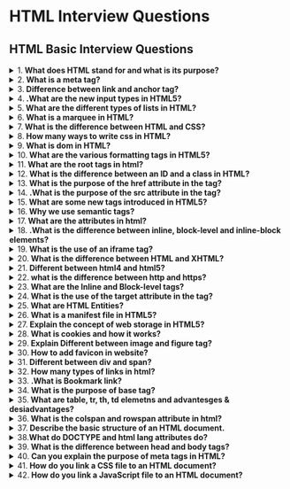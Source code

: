 # HTML Interview Questions

## HTML Basic Interview Questions

<details>
<summary>
1.<b>  What does HTML stand for and what is its purpose?</b>
</summary>

**HTML** or `Hyper Text Markup Language` is the standard language for creating web pages and applications. HTML5, the latest version as of 2022, introduces several new elements and attributes, elevating user experience and software application standards.

HTML is responsible for structuring web content, ensuring accessibility, and guiding how web pages are visually presented. It remains the foundational structure for running nearly all web content.

**Core Functionalities**

1. **Structuring Content**: Tags like `<header>`, `<footer>`, and `<section>` divide content, streamlining its organization.
2. **Embedding Media**: HTML provides tags to incorporate multimedia such as images, audio, and video.
3. **Form Handling**: Interactive sections such as user input forms are defined with input and label tags.
4. **Hyperlinks**: Essential for navigation, hypertext links like `<a>` anchor content within or outside the webpage.
   **Accessibility Features**: Semantic tags like `<nav>` and <article> not only structure data but also improve accessibility for users relying on screen readers.
   **Integration of Other Technologies**: Can integrate with scripting languages like JavaScript and libraries and frameworks like Bootstrap for enhanced visual appeal.

**Compatibility and Development**

The primary objective of HTML5 is to improve the language's support for the latest multimedia, while keeping it easily readable by humans. It was designed to be backward and forward compatible, so that content written in previous versions can be seamlessly integrated and interact with content authored in subsequent versions.

**Visual Presentation and User Interface Adaptations**
HTML5 is engineered to provide more flexibility, control, and aesthetic maturity for web pages and web-based software applications. Web developers can use it to craft modern web interfaces with rich visual and multimedia experiences. It also allows for more responsive and adaptive design, ensuring optimal viewing on a variety of devices and screen sizes. This reflects a broader shift in technology toward a more device-agnostic user experience.

**The Role of CSS and JavaScript**
While HTML offers static content, CSS and JavaScript enable additional layers of styling, interactivity, and dynamic content updates. The integration of these three technologies (referred to as HTML-CSS-JS) stands as the trio that forms the backbone of almost all web-based content. They're often presented as HTML5-CSS3-JS to signify unified modern best practices. Online, there's even tools that combine these technologies into a single framework or language such as WebAssembly or Dart. The trio represents a more modular approach, allowing distinct teams to focus on individual layers, streamlining development in larger projects. Mastering their intersection helps in designing a robust and cohesive user experience. This concept is captured by the acronym "PEA", which stands for the Platform (HTML), the Engine (JavaScript), and the Appearance (CSS). Each category focuses on a distinct aspect of user experience.

**Practical Uses**

**Website Development**: All traditional web resources, from simple blogs to expansive e-commerce sites, remain based primarily on HTML.
**Web Applications**: Web technologies have evolved significantly, allowing for sophisticated applications like Google Docs, Trello, and Slack to run entirely in a web browser. HTML5 has played a pivotal role in this development.
**Advertising & Media**: HTML5's advanced media handling tools have made it the standard for online ads and multimedia content.

</details>

<details>
<summary>
2.<b>   What is a meta tag?</b>
</summary>

A `meta tag` provides metadata about a web page. The page information is not displayed on the web page.
but is used by browsers and search engines to understand and categorize the content of the page such as page description, keywords, author, and viewport settings for responsive design.

```jsx harmony
<!DOCTYPE html>
<html lang="en">
<head>
    <meta charset="UTF-8"> //Special characters to use like ASCII (American Standard Code for Information Interchange) The ASCII code for uppercase 'A' is 65.The ASCII code for lowercase 'a' is 97.The ASCII code for the digit '0' is 48.
    <meta http-equiv="X-UA-Compatible" content="IE=edge">
    <meta name="viewport" content="width=device-width, initial-scale=1.0">
    <meta name="description" content="This is food description">
    <meta name="keyword" content="food, food service, food industry">
    <meta name="robots" content="index, follow">
    <meta name="author" content="Nandakishore">
    <link rel="stylesheet" href="assets/style.css">
    <title>Food4You</title>
</head>
<body>
</body>
</html>

```

</details>

<details>
<summary>
3.<b> Difference between link and anchor tag?</b>
</summary>

- `Link` tag It is used for linking the external resources file.
- `Anchor` tag It is used for linking to navigate one web page to another web page and these links are clickable.
</details>

<details>
<summary>
4.<b> .What are the new input types in HTML5?</b>
</summary>

New input types offered by `HTML5`

- type=”week”
- type=”month”
- type=”time”
- type=”datetime”
- type=”datetime-local”
- type=”color”
- type=”search”
- type=”range”
- type=”url”

</details>

<details>
<summary>
5.<b>  What are the different types of lists in HTML?</b>
</summary>

**There are 3 types of lists:**

- **Ordered list** It's used when you want to display a list of items and each item is marked with a number.
- **Unordered list** On the other hand an unordered list displays a list of items and each item is marked with a bullet point.
- **Definition list** each list item with a title and a description.

```jsx harmony
<ol type="I">
        <li>Apple</li>
        <li>Banana</li>
        <li>Carrot</li>
</ol>
<ul type="circle">
        <li>Apple</li>
        <li>Banana</li>
        <li>Carrot</li>
</ul>
```

</details>

<details>
<summary>
6.<b>  What is a marquee in HTML?</b>
</summary>

A` marquee tag` is used to make text or images scroll automatically on a web page. However, it's no longer in modern (HTML5)

</details>

<details>
<summary>
7.<b> What is the difference between HTML and CSS?</b>
</summary>

HTML is used to display the content on a web page, while CSS is used to control the presentation, layout, and design of a web page.

</details>

<details>
<summary>
8.<b> How many ways to write css in HTML?</b>
</summary>
There are three ways to write CSS in HTML documents:

- Inline
- Internal
- External
</details>

<details>
<summary>
9.<b> What is dom in HTML?</b>
</summary>
DOM stands for Document Object Model. When a web page is getting loaded that time the browser creates a dom of the page and it is constructed as a tree of objects.
</details>

<details>
<summary>
10.<b> What are the various formatting tags in HTML5?</b>
</summary>

```jsx harmony
<sup></sup> //Superscript
<sub></sub> //Subscript
<del></del> //strikethrough
<strong></strong> //Bold
<em></em> //Italic or emphasized
```

</details>

<details>
<summary>
11.<b> What are the root tags in html?</b>
</summary>

There are some root tags. Without including these root tags in HTML we can’t create web pages.

- html
- head
- body
</details>

<details>
<summary>
12.<b> What is the difference between an ID and a class in HTML?</b>
</summary>

An ID is used to identify a unique element on a web page, while a class is used to identify a group of elements.

</details>

<details>
<summary>
13.<b> What is the purpose of the href attribute in the tag?</b>
</summary>

href attribute is used to specify the URL of the hyperlink.It tells the browser where to navigate when the link is clicked.URL(Uniform Resource Locator)

</details>

<details>
<summary>
14.<b> .What is the purpose of the src attribute in the  tag?</b>
</summary>

src attribute specifies the source file path.

</details>

<details>
<summary>
15.<b> What are some new tags introduced in HTML5?</b>
</summary>

Some new tags in HTML5 include:

- header
- footer
- section
- nav
- article
- main
- aside
- video
- audio
</details>

<details>
<summary>
16.<b> Why we use semantic tags?</b>
</summary>

For deveveloper easier to read and understand as well as It help the search engines.

</details>

<details>
<summary>
17.<b> What are the attributes in html?</b>
</summary>

Attributes are special words used inside the opening tag to control the element's behaviour

- style
- href
- src
- alt
- class
- Id
- type
- value
- width
- height
</details>

<details>
<summary>
18.<b> .What is the difference between inline, block-level and inline-block elements?</b>
</summary>

- `Inline elements` doesn’t start with a new line and only take up as much width as necessary.
- `Block-level elements` always start with a new line and take up full width.
- `inline-block` It’s formatted just like the inline element, where it doesn’t start on a new line. but, you can set width and height values.
</details>

<details>
<summary>
19.<b> What is the use of an iframe tag?</b>
</summary>

iframe stands for "inline frame tag." It's used to embed content from another source directly into the current webpage.
To integrate external resources like web pages, videos, maps, and more into your own page.

```jsx harmony
<iframe src="https://www.bing.com/" frameborder="0" width="800"></iframe>
```

</details>

<details>
<summary>
20.<b> What is the difference between HTML and XHTML?</b>
</summary>

HTML and XHTML Both essential languages for creating web pages.The main difference between them syntax and structure.

| HTML                                           | XHTML                                           |
| ---------------------------------------------- | ----------------------------------------------- |
| HTML is Hypertext Markup Language              | XHTML is Extensible Hypertext Markup Language   |
| It is not a case-sensitive language            | It is a case-sensitive language                 |
| It is An application of SGML                   | It is An application of XML                     |
| It Can function properly without a closing tag | It Can’t function properly without being closed |
| It No hard rule on structures of the elements  | It Structure of the elements should be followed |
| It Attributes have quotes as optional          | It Attributes have quotes mandatory             |

</details>

<details>
<summary>
21.<b> Different between html4 and html5?</b>
</summary>

1. **Doctype Declaration**:

- HTML 4 we have to declare a little lengthy code of doctype.
- HTML 5 we have to declare in short code of doctype

2. **Semantic Elements**:

- HTML 4 we need to specify a name for the div element.
- HTML 5 Introduces semantic elements like section, article, nav, header, footer, etc., which provides a more meaningful way to structure content.

3. **Multimedia Support**:

- HTML 4 Relying on third-party plugins like Flash for multimedia content.
- HTML 5 Introduces native support for multimedia with audio and video tags, reducing the need for third-party plugins.

4. **Input Types**:

- HTML4: Limited input types available like text, password, email, number, checkbox, radio, submit, reset, hidden.
- HTML5: Introduces new input types like week, month, time, datetime, datetime-local, color etc.

</details>

<details>
<summary>
22.<b> what is the difference between http and https?</b>
</summary>

The main difference between these two terms `http` and `https`.

**HTTP** `(Hypertext Transfer Protocol)`:

- HTTP is a protocol used for transferring data over the internet.
- It is not secure because the data transferred between the client and website is not encrypted
- HTTP is fast compared to HTTPS

**HTTPS** `(Hypertext Transfer Protocol Secure)`:

- HTTPS is a secure version of HTTP.
- It uses SSL (Secure Sockets Layer) protocols to encrypt the data transmitted between the client and website.
- This encryption helps protect sensitive information like passwords, credit card numbers, and personal details from being intercepted.
- HTTPS It helps to improve search rankings

</details>

<details>
<summary>
23.<b> What are the Inline and Block-level tags?</b>
</summary>

| Inline tags | Block-level tags |
| ----------- | ---------------- |
| a           | header           |
| strong      | footer           |
| em          | section          |
| img         | form             |
| button      | h1 to h6         |
| input       | hr               |
| br          | p                |
| label       | ol               |
| span        | ul               |
| sub         | li               |
| sup         | dl               |
| textarea    | dt               |
| script      | dd               |
| small       | table            |
|             | div              |
|             | nav              |
|             | aside            |
|             | video            |

</details>

<details>
<summary>
24.<b>  What is the use of the target attribute in the tag?</b>
</summary>

- \_blank: It opens the link in a new window.
- \_self: It opens in the same window.
</details>

<details>
<summary>
25.<b> What are HTML Entities?</b>
</summary>

`HTML` Entities are special characters used to represent characters that cannot be typed on a keyboard

- < for <(less than)
- > for <(greater than)
- © for <(copyright right)
- ® for (Register)
- ™ for (Trade Mark)
</details>

<details>
<summary>
26.<b> What is a manifest file in HTML5?</b>
</summary>

A Manifest file is a simple text file that tells the browser what to cache and what not to cache. In offline and online mode.

**There are three sections of a Manifest file:**

- **CACHE** - Files listed here are cached after they are downloaded for the first time.
- **NETWORK** - Files listed here require a connection to the server, and are never cached.
- **FALLBACK** - Files listed here specify fallback pages if a page is inaccessible.

</details>

<details>
<summary>
27.<b> Explain the concept of web storage in HTML5?</b>
</summary>

- web applications can store data locally within the client browser.
- Before HTML5 version, application data had to be stored in cookies.
- Web storage is more secure, and large amounts of data can be stored locally, without affecting website performance.

**There 2 object** :-

**LocalStorage**- for multiple sessions with no expired date.
**sessionStorage**- for single session(data is lost when browser is tab closed).

Example:-

- windows.localstorage.setItem(key,value);
- value=windows.localstorage.getItem(key);
- windows.localstorage.removeItem(key)
- windows.sessionstorage.setItem(key,value);
- value=windows.sessionstorage.getItem(key);
- windows.sessionstorage.removeItem(key

</details>

<details>
<summary>
28.<b> What is cookies and how it works?</b>
</summary>

A cookie is a small piece of data created by a web server on browser to remember information about the user and tracking user behaviour.
Generally, email and password are will not store directly in cookies, instead of that server will create a session ID for session management.

</details>

<details>
<summary>
29.<b> Explain Different between image and figure tag?</b>
</summary>

Both tags are used to display image on a webpage, but they have different purposes.

- An image tag is use to display on a webpage. It is a self-closing tag. Requires the "src" attribute to specify image source. Optional attributes like "alt," "width," and "height" can be included.
- The figure tag is used to group together an image or a video along with a caption. It Requires a closing tag. It is used to semantically organize the content.
</details>

<details>
<summary>
30.<b> How to add favicon in website?</b>
</summary>

To add a favicon to a website in between head tag use the link tag inside of link tag we have some attribute rel for icon type is format href for source for image.

```jsx harmony
<link rel="icon" type="image/x-icon" href="/images/favicon.ico">

```

</details>

<details>
<summary>
31.<b> Different between div and span?</b>
</summary>

A div element is used for block-level organize and styling of page, where as a span element is used for inline organize and styling.

</details>

<details>
<summary>
32.<b> How many types of links in html?</b>
</summary>

It has 5 types of links:

```jsx harmony

<a href="https://www.example.com">Visit Example Website</a> // External link

<a href="https://www.example.com">
  <img src="image.jpg" alt="Example Image"> //Image link
</a>

<a href="mailto:info@example.com">Send Email</a> //Email link

<a href="#section2">Bookmark Section 2</a> //Bookmark link
<div id="section2">This is Section 2</div>

<a href="tel:+1234567890">Call Us</a> //Phone link
```

</details>

<details>
<summary>
33.<b> .What is Bookmark link?</b>
</summary>

A bookmark link is used to navigate to a specific section on the same website.

```jsx harmony
  <body>
      <a href="#home">Home</a>
      <a href="#about">About</a>

      <section id="home">
        <h2>Section Home</h2>
        <p>This is home page</p>
      </section>

       <a href="#home">Home</a>
      <section id="about">
        <h2>Section Home</h2>
        <p>This is home page</p>
      </section>
  <body/>
```

</details>

<details>
<summary>
34.<b> What is the purpose of base tag?</b>
</summary>

The base tag is used for common base url for all relative urls within a document and this tag is placed in head tag.

```jsx harmony
 <!DOCTYPE html>
<html>
  <head>
    <title>Hello, World!</title>
    <link rel="stylesheet" href="styles.css" />
    <base href="https://www.abc.com/" />
  </head>
  <body>
      <a href="page1.html">Home</a>
      <a href="page2.html">About</a>
  </body>
</html>
```

</details>

<details>
<summary>
35.<b> What are table, tr, th, td elemetns and advantesges & desiadvantages?</b>
</summary>

- Table is the container for the entire table.
- Tr (table row) is used to define a row in the table.
- Th (table header) is used to represent the column headers names.
- Td (table data) is used to represents the regular cells in a table.
- Table structure is not good for mobile device(not responsive).

```jsx harmony
<table border="1" cellpadding="10" cellspacing="0" width="100%">
  <thead>
    <tr>
      <th colspan="2">S.No</th>
      <th>Name</th>
      <th>Email</th>
    </tr>
  </thead>
  <tbody>
    <tr>
      <td rowspan="2">1</td>
      <td>Nandakishore</td>
      <td>nandakishore695@gmail.com</td>
      <td>7893797371</td>
    </tr>
    <tr>
      <td>Akshay</td>
      <td>akshay@gmail.com</td>
      <td>7893797371</td>
    </tr>
  </tbody>
  <tfoot>
    <tr>
      <td colspan="3">Total</td>
      <td>20</td>
    </tr>
  </tfoot>
</table>
```

</details>

<details>
<summary>
36.<b> What is the colspan and rowspan attribute in html?</b>
</summary>

- The colspan attribute is used to merge multiple cells in horizontally into a single cell.
- The rowspan attribute is used to merge multiple cells in vertically into a single cell.
- Colspan and rospan attribute is applicable to th and td tag only.
</details>

<details>

## HTML Advance Interview Questions

<summary>
37.<b> Describe the basic structure of an HTML document.</b>
</summary>

**HyperText Markup Language** (`HTML`) serves as the backbone of web content, defining its structure and semantics. We will now walk you through the fundamental elements of an HTML document.

**Basic Structure of an HTML Document**
An HTML document consists of two primary sections: the head and the body.

**Document Type Declaration (DOCTYPE)**
The Document Type Declaration (DOCTYPE) is not an HTML tag; it's an instruction to the web browser about what version of HTML the page is written in.

```jsx harmony
<!DOCTYPE html>
```

This declaration shows that the document is an HTML5 document.

**HTML Element**
The `html` element is the root element of an HTML page. It encompasses the entire content, both head and body.

```jsx harmony
<html>
    <!-- Head and Body Sections Are Nested Inside -->
</html>
```

**Head Section**
The `head` section provides meta-information about the document. It isn't displayed in the web browser itself but serves various other purposes, from providing a title to linking external resources.

```jsx harmony

<head>
    <!-- Title and Meta-Tags, Styles, Scripts, etc. -->
</head>
```

**Title Element**
The `title` element specifies the document's title, which is displayed in the browser's title bar or tab.

```jsx harmony
<title>Your Page Title</title>
```

**Body Section**
The body section encapsulates the document's visible content—what users see and interact with.

```jsx harmony
<body>
    <!-- Content Visible to Users: Headings, Paragraphs, Images, etc. -->
</body>
```

</details>

<details>
<summary>
38.<b>What do DOCTYPE and html lang attributes do? </b>
</summary>

**Document Type** (DOCTYPE) and the `lang` attribute play crucial roles in our webpages.

**DOCTYPE: Defining Document Type and Validation Mode**

**Purpose**

- Specifies the HTML or XHTML version used in the document.
- Identifies parsing method and algorithm for the web browser, affecting consistency.

**Code Example**
The `<!DOCTYPE>` declaration is placed at the very top of the HTML file, even before the <html> tag begins.

```jsx harmony

<!DOCTYPE html>
<html>
  <head>
    <title>Page Title</title>
  </head>
  <body>
    <!-- Content -->
  </body>
</html>
```

**Lang Attribute: Language Specification**
The `lang` attribute, present in the HTML tag, specifies the primary language used in the document. Its value is a primary language subtag as defined in RFC 5646 (BCP 47) and it can include a valid language code, a valid language code followed by a valid region code, or simply "und" for unspecified language.

Code Example

```jsx harmony
<!DOCTYPE html>
<html lang="en-US">
  <head>
    <title>Page Title</title>
  </head>
  <body>
    <h1>Welcome</h1>
    <p>This is a demo page.</p>
  </body>
</html>
```

</details>

<details>
<summary>
39.<b> What is the difference between head and body tags?</b>
</summary>

While the `<head>` and `<body>` tags are fundamental to every HTML document, they serve distinct purposes and are located in separate areas of the web page.

**Key Distinctions**

1. **Role and Content**
   **Head**: Houses meta-information, such as document title, character encoding, and stylesheets, all of which are essential for page setup but not visible to the user.
   **Body**: Contains the bulk of visible content, including text, images, videos, links, and more.
2. **Placement in the HTML File**
   **Head**: Precedes the body and provides setup before actual content is rendered.
   \_ : Follows the head section and encompasses all visible content.
3. **Common Elements in Each Section**
   **Head**: Typically links to CSS files or may have inline CSS, contains the document title, any JavaScript reference, character set declaration, and meta tags.
   **Body**: Holds structural components like headers, navbars, articles, sections, and the footer, along with visual content like images and visible text.

**Visual Representation in the HTML File**

1.  **<head> Section**:

```jsx harmony
<!DOCTYPE html>
<html>
  <head>
    <meta charset="UTF-8">
    <link rel="stylesheet" type="text/css" href="styles.css">
  </head>
  <body>
    <!-- Content Here -->
  </body>
</html>
```

2. **<body> Section**:

```jsx harmony
<!DOCTYPE html>
<html>
  <head>
    <meta charset="UTF-8">
    <link rel="stylesheet" type="text/css" href="styles.css">
  </head>
  <body>
    <header>
      <h1>Welcome!</h1>
      <nav>
        <ul>
          <li><a href="#">Home</a></li>
          <li><a href="#">About</a></li>
          <li><a href="#">Contact</a></li>
        </ul>
      </nav>
    </header>

    <section>
      <h2>Recent Posts</h2>
      <article>
        <h3>Post Title</h3>
        <p>Post content goes here.</p>
      </article>
    </section>

    <footer>
      <p>&copy; 2023 MySite</p>
    </footer>

  </body>
</html>
```

</details>

<details>
<summary>
40.<b> Can you explain the purpose of meta tags in HTML?</b>
</summary>

**Meta tags** provide metadata about a web page through information invisible to visitors but essential for search engines, social media, and other web technology. This metadata includes details such as the page's title, keywords, and description.

**Key Meta Tags**
**Meta Description**: A concise summary of the page's content, often used in search engine results.

**Meta Keywords**: Historically used to specify relevant keywords for the page, but they have been largely deprecated due to abuse by spammers.

**Meta Robots**: Directs search engine bots on how to interact with the page, such as index it for search results, follow its links, or refrain from both.

**Meta Viewport**: Crucial for responsive design, it guides the browser on how to scale and display the page, especially useful for mobile devices.

**Meta Charset**: Defines the character encoding used on the webpage, ensuring text is displayed correctly.

**Meta Author**: Identifies the page's creator or author.

**Open Graph, Twitter Cards**: Specialized meta tags used by social platforms like Facebook and Twitter to optimize page sharing.

**Canonical URL**: Indicates the preferred URL when a page can be accessed through multiple paths.

**Refresh and Redirect**: Older, less common meta tags that dictate page behavior.

**Code Example: Common Meta Tags**
Here is the HTML code:

```jsx harmony
<!DOCTYPE html>
<html lang="en">
<head>
    <meta charset="UTF-8">
    <meta name="description" content="This is a sample web page with a concise description.">
    <meta name="keywords" content="HTML, meta tags, web design, SEO">
    <meta name="author" content="John Doe">
    <meta name="viewport" content="width=device-width, initial-scale=1.0">
    <title>Sample Web Page</title>
</head>
<body>
    <!-- Page content goes here -->
</body>
</html>
```

**Responsible Use of Meta Tags**
With search engines evolving, many tags have diminished in significance. Here's the current state:

**Still Relevant**: Meta Description, Viewport, Charset, Author, and Canonical
**Limited Effect**: Keywords, Refresh, and Robots
**Specialized Fields**: Open Graph, Twitter Cards are necessary for tailored content on social platforms

To maintain a robust online presence, focus on high-quality content, user experience, and technical soundness, and don't solely rely on meta tags.

</details>

<details>
<summary>
41.<b> How do you link a CSS file to an HTML document?</b>
</summary>

Linking a CSS file to an HTML document is a fundamental step for styling. This is generally done by indicating the CSS file's path in the `head` section of the HTML file using `<link>` tags.

**HTML Link Tag: <link>**
HTML uses the `<link>` tag to integrate external resources such as CSS files.

**Syntax**

```jsx harmony
<link rel="stylesheet" href="path/to/style.css">
```

**rel**: Specifies the type of relationship between the current document and the linked file. For CSS, it should be set to "stylesheet".

**href**: Points to the location of the external CSS file. This can be via an absolute URL (i.e., http://...) or a relative path to the HTML file.

**type**: Supplied for legacy purposes but is not required given the file is a CSS file.

**Code Example: Using the Link Tag**
Here is the HTML code:

```jsx harmony
<!DOCTYPE html>
<html lang="en">
<head>
    <link rel="stylesheet" href="path/to/style.css">
</head>
<body>
    <!-- Body content -->
</body>
</html>
```

</details>

<details>
<summary>
42.<b> How do you link a JavaScript file to an HTML document?</b>
</summary>

To link a JavaScript file to an HTML document, you need to use the `<script>` HTML tag. There are two primary ways to do this:

**External Script File**: Link a separate JavaScript file to your HTML document.
**Inline Script**: Embed JavaScript code directly within your HTML file.

**External Script File**
To use an external JavaScript file, follow these steps:

**Create the JavaScript File**: Save your JavaScript code in a separate file with a `.js` extension. For example, `script.js`.

**Link the JavaScript File to your HTML Document**: Add the following code within the `<head>` or at the end of the `<body>` section of your HTML file.

```jsx hrmony
<script src="path-to-your-js-file.js"></script>
```

Replace path-to-your-js-file.js with the actual path to your JavaScript file.

**Best Practices**
**Placement**: It's good practice to place your `<script>` tags at the end of the `<body>` section, just before the closing `</body>` tag. This ensures that the HTML content loads first, which can improve the website's initial rendering speed.

**Syntax**: The HTML5 specification does not require a closing tag for the `<script>` element.

**Inline Script**
You can also include JavaScript directly within your HTML file. This is called an "inline script." To do this, encase your JavaScript code within **<script>** tags, like this:

```jsx harmony
<script>// Your JavaScript code goes here</script>
```

**Best Practices**
**Content Separation**: For better code organization, it's often better to keep your JavaScript in a separate file, especially for larger applications.

**Caching**: When using an external JavaScript file, the browser caches the script, which can speed up your site on subsequent visits. However, if the script changes often, this caching can be a problem.

**Maintainability and Reusability**: Utilizing an external JavaScript file allows for better code management, reusability, and ease of making updates or fixes across multiple HTML files.

**Example HTML File**
Here is the code:

**Implementation: HTML File**

```jsx harmony
<!DOCTYPE html>
<html lang="en">
<head>
    <meta charset="UTF-8">
    <meta name="viewport" content="width=device-width, initial-scale=1.0">
    <title>Document</title>
    <script src="path-to-your-js-file.js"></script>
</head>
<body>
    <!-- Your content here -->
    <script>
        // Inline JavaScript code here.
    </script>
</body>
</html>
```

</details>

<details>
<summary>
43.<b> How do you add a comment in HTML and why would you use them?</b>
</summary>

To add a comment in HTML, wrap it between <!-- and -->.

For example:

```jsx harmony
<!-- This is a comment -->
<p>Hello, World!</p>
```

**Role of Comments in Development**
Comments ensure clear code comprehension and can be used for:

**Instructions**: Guiding developers on next steps.
**Documentation**: Articulating intricate code segments.
**Debugging**: Temporarily removing portions for bug testing.
**Reminders**: Highlighting sections for later revision.

**Best Practices for Using Comments**

**Purposeful Clarity**: Comments must explain what the code does, not how. Code and inline comments should clarify how the code works.
**Relevance**: Avoid stating the obvious and focus on unique or complex components.
**Conciseness**: Keep comments brief to reduce visual clutter.
**Regular Maintenance**: Update or remove outdated comments to maintain accuracy.

**When are Comments Unnecessary?**

- **Trivial Cases**: Comments like "
  wrapper" or "
  tag" denote the obvious.

- **Self-Explanatory Code**: Writing self-descriptive code eliminates the need for specific comments.

</details>

<details>
<summary>
44.<b> How do you serve your page in multiple languages?</b>
</summary>

Let's discuss the best practices for serving web pages in multiple languages and the corresponding HTML5 tag, `<html lang="en">`.

**Language Tag**
For serving content in multiple languages and optimizing accessibility and search engine performance, you should use the `lang` attribute on the `<html>` tag. This is considered a best practice, even if the page is only in English.

```jsx harmony
<html lang="en">
  <head>
    <meta charset="UTF-8">
    <meta name="viewport" content="width=device-width, initial-scale=1.0">
    <title>Your Website</title>
  </head>
  <body>
    <!-- Page content here -->
  </body>
</html>
```

**Common Language Codes**

Most languages follow the two-letter ISO 639-1 code, such as "en" for English or "es" for Spanish. Some languages also use an extended ISO 639-2 or 639-3 code, which might require three to four letters, like "por" for Portuguese.

For dialects or region-specific content, you can use a hyphen, followed by an ISO 3166-1 alpha-2 country code. For instance:

- "en-GB" for British English
- "es-ES" for Spanish as spoken in Spain
- "pt-BR" for Brazilian Portuguese
- "pt-PT" for European Portuguese

  Understand that while the `lang` attribute assists in accessibility, user agents may not always recognize or act upon these subtags.

**SEO Considerations**
Serving content in multiple languages comes with SEO responsibilities. One common practice is to assign a language-specific URL for each version of your content. In addition to this, utilize human-readable URLs to effectively comminicate the language and the content topic/design.

For instance, use:

- `example.com/en-US/about` for pages in American English.
- `example.com/es-MX/sobre` for those in Mexican Spanish.

**AI-Clearance Required**
This technique requires further validation and clearance upon implementation as a lot is dependent on SEO constraints and localized content.

</details>

<details>
<summary>
45.<b> What are data-* attributes and when should they be used?</b>
</summary>

**Data attributes** in HTML5, often referred to as `data-\*` attributes, help embed custom data within HTML elements. This presents a powerful tool for web developers, facilitating streamlined `JavaScript` and `CSS` operations.

**Core Benefits**
**Accessibility**: Data attributes are easily accessible through the dataset API in JavaScript.

**Ignoring formatting tactics**: In places where content served by backend, cannot assume the content to always be JSON encoded, shortened, or have odd formatting.

**Data Isolation**: For better maintenance of web documents. Data attributes have clear, defined roles within HTML.

**Code Example: Using Data Attributes**
Here is the HTML & JavaScript:

```jsx harmony
<div id="user" data-name="John Doe" data-age="25"></div>

<script>
  const userDiv = document.getElementById('user');
  console.log(userDiv.dataset.name);  // Output: "John Doe"
  console.log(userDiv.dataset.age);   // Output: "25"
</script>
```

**Appropriate Use-Cases**
**Custom Content for DOM Elements**: For attaching extra information or configuration settings exclusively relevant to an HTML element.

**Example**: A div may have a data-show-tooltip attribute set to true to indicate it should display a tooltip.

**Interactivity Configuration**: When working with user-made widgets, data attributes can specify how they behave in a more structured, intended manner. Useful in contexts where individual DIV or section blocks have interactivity toggles, or categories.

**E-Commerce & Web Products**: To store product-specific IDs or additional details as they pertain to the DOM representation of a product in a catalog.

**Styling Signifiers**: You can leverage data attributes in CSS for different types of styling like category colors, hover effects, or even in JavaScript-based CSS declarations.

</details>

<details>
<summary>
46.<b> What is the difference between b and strong tags?</b>
</summary>

The `<b>` and `<strong>` tags are both used for text emphasis in HTML, but they have different semantic meanings.

**Bold vs. Strong**

- The purpose of the `<b>` tag is to make the text bold, mainly for visual styling.
- The `<strong>` tag, on the other hand, semantically emphasizes the text, indicating its importance.

**Semantic Importance**
The use of semantic tags like `<strong>` is beneficial for components like screen readers, browsers, and search engines, which can provide better user experience or understanding of content with proper emphasis.

**Code Example: B vs. Strong**
In the HTML, the content "Caution" is visually bold and the content "Urgent Notice!" is both visually bold and semantically strong.

```jsx harmony
<p>
  <b>Caution</b>: This action cannot be undone.
  <br>
  <strong>Urgent Notice!</strong> Please save your work before proceeding.
</p>
```

**General Best Practice**
**Visual Styling** is usually left to CSS. `<b>` should be used with caution, if at all, as it becomes redundant in many scenarios due to CSS's wide adoption.
Semantic Tags like `<strong>` provide context, clarity, and accessibility to the content.

</details>

<details>
<summary>
47.<b> When would you use em over i, and vice versa?</b>
</summary>

Let's see the difference between `'em'` and `'i'` HTML tags.

**When to Use 'em'**
The `'em'` tag italicizes the text by default and should be reserved for occasions when emphasis is needed.

One potential usage could be for interactive instructions:

```jsx harmony
<p>
  <strong>Press</strong> <em>Enter</em> to submit.
</p>
```

**When to Use 'i'**
The `'i'` tag, or italics tag, is often avoided for text styling. Instead, consider semantic HTML, CSS, or more explicit HTML options like `<em>` for emphasis, when possible.

Here's an example of `<em>` combined with CSS for an additional bit of fluorescence.

```jsx harmony
<p>
  His <em style="background-color: yellow; color: red;">anger</em> was palpable.
</p>
```

</details>

<details>
<summary>
48.<b> What is the purpose of small, s, and mark tags?</b>
</summary>

The `small`, `s`, and `mark` HTML5 tags are used to alter the structure and presentation of text content.

**<small>**
The `<small>` tag indicates that the enclosed text is of lesser importance, typically used for fine print, legal disclaimers, copyright notices, etc.

Here are examples:

**Use Case**

```jsx harmony
<footer>
  <small>&copy; 2022 Company Name</small>
</footer>
```

**<s>**
The <s> tag, which stands for "strike," is a non-semantic, obscure tag that is often replaced with a more meaningful tag, such as <del> for "deleted" content. However, it still visually strikes out its content.

**Use Case**

```jsx harmony
<p>
  Your discount code is: <s>EXPIRED123</s>
</p>
```

**Visual Representation**
Your discount code is: EXPIRED123

**<mark>**
The` <mark>` tag is used to **highlight** or set apart text without specifying any additional semantic information.

**Use Case**

```jsx harmony
<p>
  Important: Please <mark>schedule your appointment</mark> at least 48 hours in
  advance.
</p>
```

</details>

<details>
<summary>
49.<b> What are semantic HTML tags and why are they important?</b>
</summary>

**Semantic HTML** tags provide both structure and meaning to web content. They allow crawlers, browsers, and even assistive technologies to understand content better and present it more effectively. This approach improves accessibility and search engine optimization, making pages easier to maintain and understand.

**Benefits of Semantic Tags**

**SEO and Accessibility**: Employing semantic tags improves your page's search engine ranking and ensures it's accessible to all users, including those with disabilities.

**Consistent Structure**: Semantic tags establish a cohesive layout, vital for large websites or platforms.

**Relevance to Bots and Crawlers**: Search engine algorithms dissect web pages more accurately when content is correctly labeled.

**Content Division**: Segregating content by their meaning makes the document more understandable and maintainable.

**Common Semantic Tags**

- <p>: A paragraph.
- <h1> - <h6>: Headings, with 1 (highest) to 6 (lowest) levels.
- <ul> / <ol>: Unordered or ordered list.
- <li>: List item inside a list.
- <a>: Anchor, used for links.
- <img>: An image.
- <figure> / <figcaption>: For a figure such as an image, with accompanying caption.

**Necessary vs. Optional Tags**
While essential tags like `<header>` and `<footer>` indicate crucial sections, many are optional based on the website's nature or the page's segregation needs. For example, a blog may require the `<article>` tag, while a retail site might not.

In modern web development, the clear distinction offered by semantic tags is invaluable for quick comprehension and maintenance, yielding superior results for both users and developers.

**Code Example: Before vs. After Semantic HTML**
Consider the before and after examples to see the impact of semantic tags.

**Before Semantic HTML**

```jsx harmony
<div class="nav">
    <div class="logo">
        <a href="#">Logo</a>
    </div>
    <div class="nav-links">
        <a href="#">Home</a>
        <a href="#">About</a>
        <a href="#">Contact</a>
    </div>
</div>
<div class="main-wrapper">
    <div class="image">
        <img src="image.jpg" alt="A beautiful landscape">
    </div>
    <div class="content">
        <h3>Welcome</h3>
        <p>Some welcome text here.</p>
    </div>
</div>
<div class="footer">
    <p>© 2022 Company Name</p>
</div>
```

**After Implementing Semantic Tags**

```jsx harmony
<header>
    <div class="logo">
        <a href="#">Logo</a>
    </div>
    <nav>
        <a href="#">Home</a>
        <a href="#">About</a>
        <a href="#">Contact</a>
    </nav>
</header>

<main>
    <figure>
        <img src="image.jpg" alt="A beautiful landscape">
        <figcaption>A beautiful landscape</figcaption>
    </figure>
    <section>
        <h1>Welcome</h1>
        <p>Some welcome text here.</p>
    </section>
</main>

<footer>
    <p>© 2022 Company Name</p>
</footer>
```

</details>

<details>
<summary>
50.<b> How do you create a paragraph or a line break in HTML?</b>
</summary>

In HTML, to create a paragraph, use `<p>...</p>` tags, and to insert a line break, use `<br>` tag.

**Paragraphs in HTML**
Traditional paragraph formatting in HTML is achieved using the <p> tag. The browser's default styling generally adds spacing to the top and bottom of each <p> element, creating distinct paragraphs.

**Syntax**

```jsx harmony
<p>
  This is an example of a paragraph. The text enclosed within the &lt;p&gt; tags
  represents a single paragraph.
</p>
```

**Visual Representation**
This is an example of a paragraph. The text enclosed within the `<p>` tags represents a single paragraph.

**Line Breaks in HTML**
To insert a simple line break in an HTML document, use the `<br>` tag. This tag doesn't require a closing equivalent.

**Syntax**

```jsx harmony
First Line<br>Second Line
```

**Visual Representation**
**First Line**
Second Line (This text doesn't render the line break; it's just to show the raw HTML.)

**Multi-line Text Elements**
In HTML, the `<textarea>` tag allows the input of several lines of text. Nonetheless, it does not auto-format for paragraphs. It wraps text instead, and vertical scroll bars might be enabled, based on the template and content.

Syntax

```jsx harmony
<textarea rows="4" cols="50">
  This is a multi-line text area. It doesn't automatically create separate
  paragraphs. Text wraps based on dimensions supplied.
</textarea>
```

**Visual Representation**

```jsx harmony
<textarea rows="4" cols="50">
  This is a multi-line text area. It doesn't automatically create separate
  paragraphs. Text wraps based on dimensions supplied.
</textarea>
```

</details>

<details>
<summary>
51.<b></b>
</summary>
</details>

<details>
<summary>
52.<b></b>
</summary>
</details>

<details>
<summary>
53.<b></b>
</summary>
</details>

<details>
<summary>
54.<b></b>
</summary>
</details>

<details>
<summary>
55.<b></b>
</summary>
</details>

<details>
<summary>
56.<b></b>
</summary>
</details>

<details>
<summary>
57.<b></b>
</summary>
</details>

<details>
<summary>
58.<b></b>
</summary>
</details>

<details>
<summary>
59.<b></b>
</summary>
</details>

<details>
<summary>
60.<b></b>
</summary>
</details>

<details>
<summary>
61.<b></b>
</summary>
</details>

<details>
<summary>
62.<b></b>
</summary>
</details>

<details>
<summary>
63.<b></b>
</summary>
</details>

<details>
<summary>
64.<b></b>
</summary>
</details>

<details>
<summary>
65.<b></b>
</summary>
</details>

<details>
<summary>
66.<b></b>
</summary>
</details>

<details>
<summary>
67.<b></b>
</summary>
</details>

<details>
<summary>
68.<b></b>
</summary>
</details>

<details>
<summary>
69.<b></b>
</summary>
</details>

<details>
<summary>
70.<b></b>
</summary>
</details>

<details>
<summary>
71.<b></b>
</summary>
</details>

<details>
<summary>
72.<b></b>
</summary>
</details>

<details>
<summary>
73.<b></b>
</summary>
</details>

<details>
<summary>
74.<b></b>
</summary>
</details>

<details>
<summary>
75.<b></b>
</summary>
</details>

<details>
<summary>
76.<b></b>
</summary>
</details>

<details>
<summary>
77.<b></b>
</summary>
</details>

<details>
<summary>
78.<b></b>
</summary>
</details>

<details>
<summary>
79.<b></b>
</summary>
</details>

<details>
<summary>
80.<b></b>
</summary>
</details>

<details>
<summary>
81.<b></b>
</summary>
</details>

<details>
<summary>
82.<b></b>
</summary>
</details>

<details>
<summary>
83.<b></b>
</summary>
</details>

<details>
<summary>
84.<b></b>
</summary>
</details>

<details>
<summary>
85.<b></b>
</summary>
</details>

<details>
<summary>
86.<b></b>
</summary>
</details>

<details>
<summary>
87.<b></b>
</summary>
</details>

<details>
<summary>
88.<b></b>
</summary>
</details>

<details>
<summary>
89.<b></b>
</summary>
</details>

<details>
<summary>
90.<b></b>
</summary>
</details>

<details>
<summary>
91.<b></b>
</summary>
</details>

<details>
<summary>
92.<b></b>
</summary>
</details>

<details>
<summary>
93.<b></b>
</summary>
</details>

<details>
<summary>
94.<b></b>
</summary>
</details>

<details>
<summary>
95.<b></b>
</summary>
</details>

<details>
<summary>
96.<b></b>
</summary>
</details>

<details>
<summary>
97.<b></b>
</summary>
</details>

<details>
<summary>
98.<b></b>
</summary>
</details>

<details>
<summary>
99.<b></b>
</summary>
</details>

<details>
<summary>
100.<b></b>
</summary>
</details>
